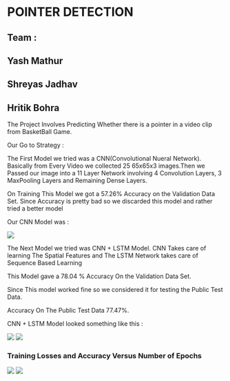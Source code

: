<h1> POINTER DETECTION

<h2> Team : </h2>
<h2> Yash Mathur </h2>
<h2> Shreyas Jadhav </h2>
<h2> Hritik Bohra </h2>

<p> The Project Involves Predicting Whether there is a pointer in a video clip from BasketBall Game. </p>

<p> Our Go to Strategy : </p>

<p> The First Model we tried was a CNN(Convolutional Nueral Network). Basically from Every Video we collected 25 65x65x3 images.Then we Passed our image into a
11 Layer Network involving 4 Convolution Layers, 3 MaxPooling Layers and Remaining Dense Layers. </p>

<p> On Training This Model we got a 57.26% Accuracy on the Validation Data Set. Since Accuracy is pretty bad so we discarded this model and rather tried a better model
</p>

  <p> Our CNN Model was : </p>
<img src="https://user-images.githubusercontent.com/67051799/148288341-df54ac1d-bf22-49a8-8d1c-3b70051f050c.png" />
  
<p> The Next Model we tried was CNN + LSTM Model. CNN Takes care of learning The Spatial Features and The LSTM Network takes care of Sequence Based Learning </p>

  <p> This Model gave a 78.04 % Accuracy On the Validation Data Set. </p>
 
  <p> Since This model worked fine so we considered it for testing the Public Test Data. </p>

  <p> Accuracy On The Public Test Data 77.47%. </p>
 
  <p> CNN + LSTM Model looked something like this : </p>
    
  <img src = "https://user-images.githubusercontent.com/67051799/148290038-8d33c95b-44a5-4bd5-8362-b6ea582b1970.png" />
  <img src = "https://user-images.githubusercontent.com/67051799/148290102-a08a89c0-00f2-407c-81b0-4911e80241a7.png" />
  
  <h3> Training Losses and Accuracy Versus Number of Epochs </h3>
  
  <img src = "https://user-images.githubusercontent.com/67051799/148290468-9a155854-c385-4d00-8a62-eb5556f71432.jpg" />
  <img src = "https://user-images.githubusercontent.com/67051799/148290597-e9b0b780-4e67-4de6-94fc-58bffaa7aa03.jpg" />
  

